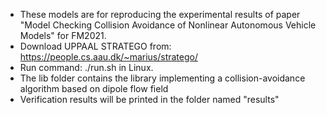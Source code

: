- These models are for reproducing the experimental results of paper "Model Checking Collision Avoidance of Nonlinear Autonomous Vehicle Models" for FM2021.
- Download UPPAAL STRATEGO from: https://people.cs.aau.dk/~marius/stratego/
- Run command: ./run.sh in Linux.
- The lib folder contains the library implementing a collision-avoidance algorithm based on dipole flow field
- Verification results will be printed in the folder named "results"
